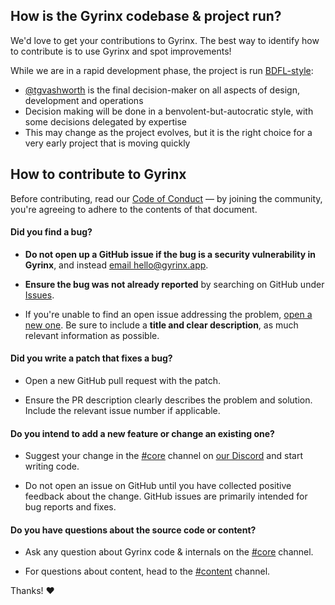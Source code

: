 ## How is the Gyrinx codebase & project run?

We'd love to get your contributions to Gyrinx. The best way to identify how to contribute is to use Gyrinx and spot improvements!

While we are in a rapid development phase, the project is run [BDFL-style](https://en.m.wikipedia.org/wiki/Benevolent_dictator_for_life):

- [@tgvashworth](https://github.com/tgvashworth) is the final decision-maker on all aspects of design, development and operations
- Decision making will be done in a benvolent-but-autocratic style, with some decisions delegated by expertise
- This may change as the project evolves, but it is the right choice for a very early project that is moving quickly

## How to contribute to Gyrinx

Before contributing, read our [Code of Conduct](./CODE-OF-CONDUCT.md) — by joining the community, you're agreeing to adhere to the contents of that document.

#### **Did you find a bug?**

- **Do not open up a GitHub issue if the bug is a security vulnerability
  in Gyrinx**, and instead [email hello@gyrinx.app](mailto:hello@gyrinx.app).

- **Ensure the bug was not already reported** by searching on GitHub under [Issues](https://github.com/gyrinx-app/gyrinx/issues).

- If you're unable to find an open issue addressing the problem, [open a new one](https://github.com/gyrinx-app/gyrinx/issues/new). Be sure to include a **title and clear description**, as much relevant information as possible.

#### **Did you write a patch that fixes a bug?**

- Open a new GitHub pull request with the patch.

- Ensure the PR description clearly describes the problem and solution. Include the relevant issue number if applicable.

#### **Do you intend to add a new feature or change an existing one?**

- Suggest your change in the [#core](https://discord.com/channels/1337524316987985963/1337860878782955590) channel on [our Discord](https://discord.gg/jamrJPYC) and start writing code.

- Do not open an issue on GitHub until you have collected positive feedback about the change. GitHub issues are primarily intended for bug reports and fixes.

#### **Do you have questions about the source code or content?**

- Ask any question about Gyrinx code & internals on the [#core](https://discord.com/channels/1337524316987985963/1337860878782955590) channel.

- For questions about content, head to the [#content](https://discord.com/channels/1337524316987985963/1337526710911897651) channel.

Thanks! :heart:
